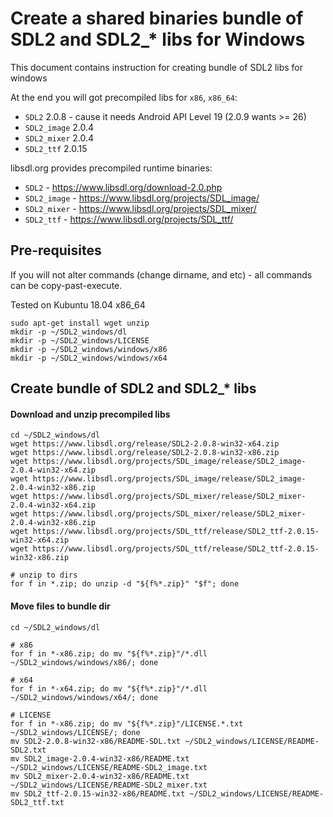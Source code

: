 # Create a shared binaries bundle of SDL2 and SDL2_* libs for Windows

This document contains instruction for creating bundle of SDL2 libs for windows

At the end you will got precompiled libs for `x86`, `x86_64`:
* `SDL2` 2.0.8 - cause it needs Android API Level 19 (2.0.9 wants >= 26)
* `SDL2_image` 2.0.4
* `SDL2_mixer` 2.0.4
* `SDL2_ttf` 2.0.15

libsdl.org provides precompiled runtime binaries:
* `SDL2` - https://www.libsdl.org/download-2.0.php
* `SDL2_image` - https://www.libsdl.org/projects/SDL_image/
* `SDL2_mixer` - https://www.libsdl.org/projects/SDL_mixer/
* `SDL2_ttf` - https://www.libsdl.org/projects/SDL_ttf/

## Pre-requisites

If you will not alter commands (change dirname, and etc) - all commands can be copy-past-execute. 

Tested on Kubuntu 18.04 x86_64

```
sudo apt-get install wget unzip
mkdir -p ~/SDL2_windows/dl
mkdir -p ~/SDL2_windows/LICENSE
mkdir -p ~/SDL2_windows/windows/x86
mkdir -p ~/SDL2_windows/windows/x64
```

## Create bundle of SDL2 and SDL2_* libs 

#### Download and unzip precompiled libs
```
cd ~/SDL2_windows/dl
wget https://www.libsdl.org/release/SDL2-2.0.8-win32-x64.zip
wget https://www.libsdl.org/release/SDL2-2.0.8-win32-x86.zip
wget https://www.libsdl.org/projects/SDL_image/release/SDL2_image-2.0.4-win32-x64.zip
wget https://www.libsdl.org/projects/SDL_image/release/SDL2_image-2.0.4-win32-x86.zip
wget https://www.libsdl.org/projects/SDL_mixer/release/SDL2_mixer-2.0.4-win32-x64.zip
wget https://www.libsdl.org/projects/SDL_mixer/release/SDL2_mixer-2.0.4-win32-x86.zip
wget https://www.libsdl.org/projects/SDL_ttf/release/SDL2_ttf-2.0.15-win32-x64.zip
wget https://www.libsdl.org/projects/SDL_ttf/release/SDL2_ttf-2.0.15-win32-x86.zip

# unzip to dirs
for f in *.zip; do unzip -d "${f%*.zip}" "$f"; done
```
#### Move files to bundle dir
```
cd ~/SDL2_windows/dl

# x86
for f in *-x86.zip; do mv "${f%*.zip}"/*.dll ~/SDL2_windows/windows/x86/; done

# x64
for f in *-x64.zip; do mv "${f%*.zip}"/*.dll ~/SDL2_windows/windows/x64/; done

# LICENSE
for f in *-x86.zip; do mv "${f%*.zip}"/LICENSE.*.txt ~/SDL2_windows/LICENSE/; done
mv SDL2-2.0.8-win32-x86/README-SDL.txt ~/SDL2_windows/LICENSE/README-SDL2.txt
mv SDL2_image-2.0.4-win32-x86/README.txt ~/SDL2_windows/LICENSE/README-SDL2_image.txt
mv SDL2_mixer-2.0.4-win32-x86/README.txt ~/SDL2_windows/LICENSE/README-SDL2_mixer.txt
mv SDL2_ttf-2.0.15-win32-x86/README.txt ~/SDL2_windows/LICENSE/README-SDL2_ttf.txt
